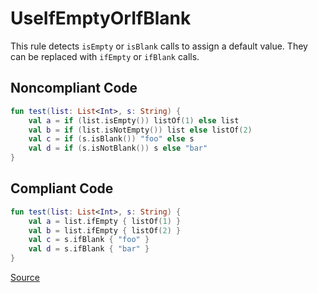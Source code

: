 # UseIfEmptyOrIfBlank

This rule detects `isEmpty` or `isBlank` calls to assign a default value. They can be replaced with `ifEmpty` or
`ifBlank` calls.

## Noncompliant Code

```kotlin
fun test(list: List<Int>, s: String) {
    val a = if (list.isEmpty()) listOf(1) else list
    val b = if (list.isNotEmpty()) list else listOf(2)
    val c = if (s.isBlank()) "foo" else s
    val d = if (s.isNotBlank()) s else "bar"
}
```
## Compliant Code

```kotlin
fun test(list: List<Int>, s: String) {
    val a = list.ifEmpty { listOf(1) }
    val b = list.ifEmpty { listOf(2) }
    val c = s.ifBlank { "foo" }
    val d = s.ifBlank { "bar" }
}
```

[Source](https://detekt.github.io/detekt/style.html#useifemptyorifblank)
